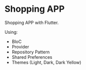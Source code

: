 # Shopping APP

Shopping APP with Flutter.

Using:
- BloC
- Provider
- Repository Pattern
- Shared Preferences
- Themes (Light, Dark, Dark Yellow)
